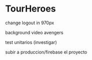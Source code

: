 # TourHeroes

change logout in 970px

background video avengers

test unitarios (investigar)

subir a produccion/firebase el proyecto
